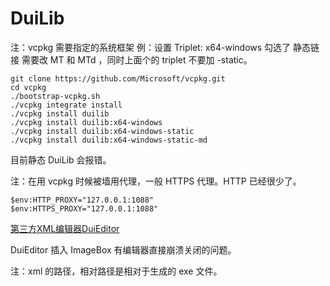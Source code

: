 ﻿# DuiLib

注：vcpkg 需要指定的系统框架
例：设置 Triplet: x64-windows
勾选了 静态链接 需要改 MT 和 MTd ，同时上面个的 triplet 不要加 -static。

```
git clone https://github.com/Microsoft/vcpkg.git
cd vcpkg
./bootstrap-vcpkg.sh
./vcpkg integrate install
./vcpkg install duilib
./vcpkg install duilib:x64-windows
./vcpkg install duilib:x64-windows-static
./vcpkg install duilib:x64-windows-static-md
```

目前静态 DuiLib 会报错。

注：在用 vcpkg 时候被墙用代理，一般 HTTPS 代理。HTTP 已经很少了。

```pwsh
$env:HTTP_PROXY="127.0.0.1:1088" 
$env:HTTPS_PROXY="127.0.0.1:1088"
```

[第三方XML编辑器DuiEditor](https://github.com/xfcanyue/DuiLib_DuiEditor)

DuiEditor 插入 ImageBox 有编辑器直接崩溃关闭的问题。

注：xml 的路径，相对路径是相对于生成的 exe 文件。
